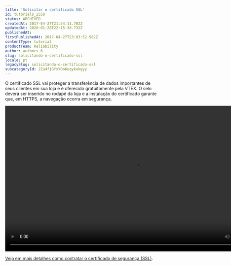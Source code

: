 ```yaml
---
title: 'Solicitar o certificado SSL'
id: tutorials_2558
status: ARCHIVED
createdAt: 2017-04-27T21:54:11.702Z
updatedAt: 2020-01-28T22:15:38.732Z
publishedAt: 
firstPublishedAt: 2017-04-27T23:03:52.582Z
contentType: tutorial
productTeam: Reliability
author: authors_6
slug: solicitando-o-certificado-ssl
locale: pt
legacySlug: solicitando-o-certificado-ssl
subcategoryId: 2Za4fjGfxYOo6oqykukgyy
---
```


O certificado SSL vai proteger a transferência de dados importantes de seus clientes em sua loja e é oferecido gratuitamente pela VTEX. O selo deverá ser inserido no rodapé da loja e a instalação do certificado garante que, em HTTPS, a navegação ocorra em segurança.

<video class="wp-video-shortcode" id="video-2558-10" width="840" height="473" preload="metadata" controls="controls"><source type="video/mp4" src="https://assets.contentful.com/alneenqid6w5/17AAe0VyN426qiYmWMI6SG/1806e294d31bd22b55f778948b6086e7/SolicitandoSSL-1.mp4?_=10" />[https://assets.contentful.com/alneenqid6w5/17AAe0VyN426qiYmWMI6SG/1806e294d31bd22b55f778948b6086e7/SolicitandoSSL-1.mp4](https://assets.contentful.com/alneenqid6w5/17AAe0VyN426qiYmWMI6SG/1806e294d31bd22b55f778948b6086e7/SolicitandoSSL-1.mp4 "https://assets.contentful.com/alneenqid6w5/17AAe0VyN426qiYmWMI6SG/1806e294d31bd22b55f778948b6086e7/SolicitandoSSL-1.mp4")</video>

[Veja em mais detalhes como contratar o certificado de segurança (SSL)](/pt/tutorial/certificado-de-seguranca-ssl-a-que-se-refere-e-como-contratar/).
